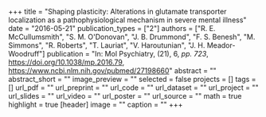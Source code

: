 +++
title = "Shaping plasticity: Alterations in glutamate transporter localization as a pathophysiological mechanism in severe mental illness"
date = "2016-05-21"
publication_types = ["2"]
authors = ["R. E. McCullumsmith", "S. M. O'Donovan", "J. B. Drummond", "F. S. Benesh", "M. Simmons", "R. Roberts", "T. Lauriat", "V. Haroutunian", "J. H. Meador-Woodruff"]
publication = "In: Mol Psychiatry, (21), 6, _pp. 723_, https://doi.org/10.1038/mp.2016.79, https://www.ncbi.nlm.nih.gov/pubmed/27198660"
abstract = ""
abstract_short = ""
image_preview = ""
selected = false
projects = []
tags = []
url_pdf = ""
url_preprint = ""
url_code = ""
url_dataset = ""
url_project = ""
url_slides = ""
url_video = ""
url_poster = ""
url_source = ""
math = true
highlight = true
[header]
image = ""
caption = ""
+++
